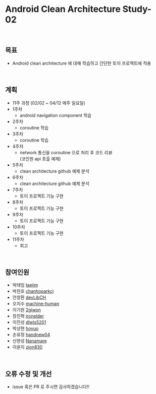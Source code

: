 # Android Clean Architecture Study-02

</br>

## 목표
* Android clean architecture 에 대해 학습하고 간단한 토이 프로젝트에 적용

</br>

## 계획
- 11주 과정 (02/02 ~ 04/12 매주 일요일)
- 1주차
  - android navigation component 학습
- 2주차
  - coroutine 학습
- 3주차
  - coroutine 학습
- 4주차
  - network 통신을 coroutine 으로 처리 후 코드 리뷰  
  (코인원 api 호출 예제)
- 5주차
  - clean architecture github 예제 분석
- 6주차
  - clean architecture github 예제 분석
- 7주차
  - 토이 프로젝트 기능 구현
- 8주차
  - 토이 프로젝트 기능 구현
- 9주차
  - 토이 프로젝트 기능 구현
- 10주차
  - 토이 프로젝트 기능 구현
- 11주차
  - 회고 

</br>

## 참여인원
- 박태임 [taeiim](https://github.com/taeiim)
- 박찬호 [chanhoparkcj](https://github.com/chanhoparkcj)
- 안창환 [devLibCH](https://github.com/devLibCH)
- 오지수 [machine-human](https://github.com/machine-human)
- 이기원 [2giwon](https://github.com/2)
- 장진혁 [ironelder](https://github.com/ironelder)
- 이진성 [dlwls5201](https://github.com/dlwls5201)
- 박상현 [hoyuo](https://github.com/hoyuo)
- 손유정 [handnew04](https://github.com/handnew04)
- 신현성 [Nanamare](https://github.com/Nanamare)
- 이윤지 [zion830](https://github.com/zion830)

</br>

## 오류 수정 및 개선
* issue 혹은 PR 로 주시면 감사하겠습니다!!
